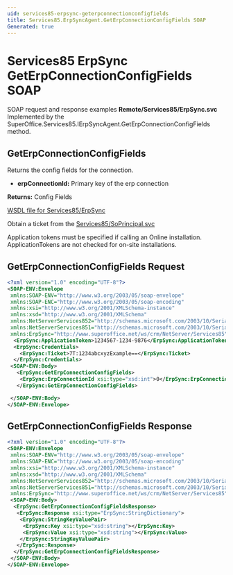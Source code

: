 ```yaml
---
uid: services85-erpsync-geterpconnectionconfigfields
title: Services85.ErpSyncAgent.GetErpConnectionConfigFields SOAP
Generated: true
---
```


# Services85 ErpSync GetErpConnectionConfigFields SOAP

SOAP request and response examples **Remote/Services85/ErpSync.svc**
Implemented by the <see cref="M:SuperOffice.Services85.IErpSyncAgent.GetErpConnectionConfigFields">SuperOffice.Services85.IErpSyncAgent.GetErpConnectionConfigFields</see> method.

## GetErpConnectionConfigFields

Returns the config fields for the connection.

* **erpConnectionId:** Primary key of the erp connection

**Returns:** Config Fields


[WSDL file for Services85/ErpSync](../Services85-ErpSync.md)

Obtain a ticket from the [Services85/SoPrincipal.svc](../SoPrincipal/index.md)

Application tokens must be specified if calling an Online installation. ApplicationTokens are not checked for on-site installations.

## GetErpConnectionConfigFields Request

```xml
<?xml version="1.0" encoding="UTF-8"?>
<SOAP-ENV:Envelope
 xmlns:SOAP-ENV="http://www.w3.org/2003/05/soap-envelope"
 xmlns:SOAP-ENC="http://www.w3.org/2003/05/soap-encoding"
 xmlns:xsi="http://www.w3.org/2001/XMLSchema-instance"
 xmlns:xsd="http://www.w3.org/2001/XMLSchema"
 xmlns:NetServerServices852="http://schemas.microsoft.com/2003/10/Serialization/Arrays"
 xmlns:NetServerServices851="http://schemas.microsoft.com/2003/10/Serialization/"
 xmlns:ErpSync="http://www.superoffice.net/ws/crm/NetServer/Services85">
  <ErpSync:ApplicationToken>1234567-1234-9876</ErpSync:ApplicationToken>
  <ErpSync:Credentials>
    <ErpSync:Ticket>7T:1234abcxyzExample==</ErpSync:Ticket>
  </ErpSync:Credentials>
 <SOAP-ENV:Body>
   <ErpSync:GetErpConnectionConfigFields>
    <ErpSync:ErpConnectionId xsi:type="xsd:int">0</ErpSync:ErpConnectionId>
   </ErpSync:GetErpConnectionConfigFields>

 </SOAP-ENV:Body>
</SOAP-ENV:Envelope>

```


## GetErpConnectionConfigFields Response

```xml
<?xml version="1.0" encoding="UTF-8"?>
<SOAP-ENV:Envelope
 xmlns:SOAP-ENV="http://www.w3.org/2003/05/soap-envelope"
 xmlns:SOAP-ENC="http://www.w3.org/2003/05/soap-encoding"
 xmlns:xsi="http://www.w3.org/2001/XMLSchema-instance"
 xmlns:xsd="http://www.w3.org/2001/XMLSchema"
 xmlns:NetServerServices852="http://schemas.microsoft.com/2003/10/Serialization/Arrays"
 xmlns:NetServerServices851="http://schemas.microsoft.com/2003/10/Serialization/"
 xmlns:ErpSync="http://www.superoffice.net/ws/crm/NetServer/Services85">
 <SOAP-ENV:Body>
  <ErpSync:GetErpConnectionConfigFieldsResponse>
   <ErpSync:Response xsi:type="ErpSync:StringDictionary">
    <ErpSync:StringKeyValuePair>
     <ErpSync:Key xsi:type="xsd:string"></ErpSync:Key>
     <ErpSync:Value xsi:type="xsd:string"></ErpSync:Value>
    </ErpSync:StringKeyValuePair>
   </ErpSync:Response>
  </ErpSync:GetErpConnectionConfigFieldsResponse>
 </SOAP-ENV:Body>
</SOAP-ENV:Envelope>

```

